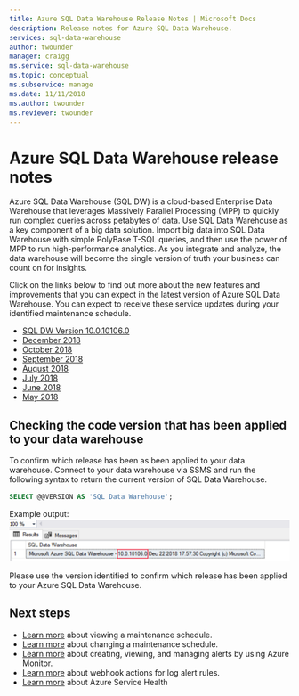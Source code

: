 ```yaml
---
title: Azure SQL Data Warehouse Release Notes | Microsoft Docs
description: Release notes for Azure SQL Data Warehouse.
services: sql-data-warehouse
author: twounder
manager: craigg
ms.service: sql-data-warehouse
ms.topic: conceptual
ms.subservice: manage
ms.date: 11/11/2018
ms.author: twounder
ms.reviewer: twounder
---
```


# Azure SQL Data Warehouse release notes

Azure SQL Data Warehouse (SQL DW) is a cloud-based Enterprise Data Warehouse that leverages Massively Parallel Processing (MPP) to quickly run complex queries across petabytes of data. Use SQL Data Warehouse as a key component of a big data solution. Import big data into SQL Data Warehouse with simple PolyBase T-SQL queries, and then use the power of MPP to run high-performance analytics. As you integrate and analyze, the data warehouse will become the single version of truth your business can count on for insights.

Click on the links below to find out more about the new features and improvements that you can expect in the latest version of Azure SQL Data Warehouse. You can expect to receive these service updates during your identified maintenance schedule.

- [SQL DW Version 10.0.10106.0](./release-notes-10-0-10106-0.md)
- [December 2018](./release-notes-december-2018.md)
- [October 2018](./release-notes-october-2018.md)
- [September 2018](./release-notes-september-2018.md)
- [August 2018](./release-notes-august-2018.md)
- [July 2018](./release-notes-july-2018.md)
- [June 2018](./release-notes-june-2018.md)
- [May 2018](./release-notes-may-2018.md)

## Checking the code version that has been applied to your data warehouse

To confirm which release has been as been applied to your data warehouse. Connect to your data warehouse via SSMS and run the following syntax to return the current version of SQL Data Warehouse.

```sql
SELECT @@VERSION AS 'SQL Data Warehouse';
```

Example output: 
![SQL Data Warehouse version](./media/release-notes/dw-version.png)

Please use the version identified to confirm which release has been applied to your Azure SQL Data Warehouse. 


## Next steps
- [Learn more](https://docs.microsoft.com/azure/sql-data-warehouse/viewing-maintenance-schedule) about viewing a maintenance schedule. 
- [Learn more](https://docs.microsoft.com/azure/sql-data-warehouse/changing-maintenance-schedule) about changing a maintenance schedule.
- [Learn more](https://docs.microsoft.com/azure/monitoring-and-diagnostics/alert-metric) about creating, viewing, and managing alerts by using Azure Monitor.
- [Learn more](https://docs.microsoft.com/azure/monitoring-and-diagnostics/monitor-alerts-unified-log-webhook) about webhook actions for log alert rules.
- [Learn more](https://docs.microsoft.com/azure/service-health/service-health-overview) about Azure Service Health
